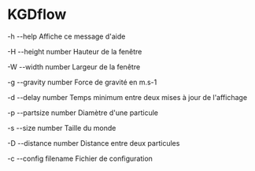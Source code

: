 KGDflow
=======

-h --help                 Affiche ce message d'aide

-H --height   number      Hauteur de la fenêtre

-W --width    number      Largeur de la fenêtre

-g --gravity  number      Force de gravité en m.s-1

-d --delay    number      Temps minimum entre deux mises à jour de l'affichage

-p --partsize number      Diamètre d'une particule

-s --size     number      Taille du monde

-D --distance number      Distance entre deux particules

-c --config   filename    Fichier de configuration

